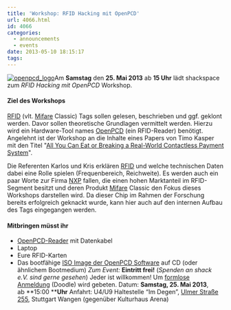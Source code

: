 ```yaml
---
title: 'Workshop: RFID Hacking mit OpenPCD'
url: 4066.html
id: 4066
categories:
  - announcements
  - events
date: 2013-05-10 18:15:17
tags:
---
```


[![openpcd_logo](https://blog.shackspace.de/wp-content/uploads/2013/05/openpcd_logo.png)](https://blog.shackspace.de/wp-content/uploads/2013/05/openpcd_logo.png)Am **Samstag** den **25\. Mai 2013** ab **15 Uhr** lädt shackspace zum _RFID Hacking mit OpenPCD_ Workshop.

#### Ziel des Workshops

[RFID](http://de.wikipedia.org/wiki/RFID) (vlt. [Mifare](http://de.wikipedia.org/wiki/Mifare) Classic) Tags sollen gelesen, beschrieben und ggf. geklont werden. Davor sollen theoretische Grundlagen vermittelt werden.
Hierzu wird ein Hardware-Tool names [OpenPCD](http://www.openpcd.org/) (ein RFID-Reader) benötigt.
Angelehnt ist der Workshop an die Inhalte eines Papers von Timo Kasper mit den Titel "[All You Can Eat or Breaking a Real-World Contactless Payment System](http://citeseerx.ist.psu.edu/viewdoc/summary?doi=10.1.1.182.87)".

Die Referenten Karlos und Kris erklären [RFID](http://de.wikipedia.org/wiki/RFID) und welche technischen Daten dabei eine Rolle spielen (Frequenbereich, Reichweite). Es werden auch ein paar Worte zur Firma [NXP](http://de.wikipedia.org/wiki/NXP_Semiconductors) fallen, die einen hohen Marktanteil im RFID-Segment besitzt und deren Produkt [Mifare](http://de.wikipedia.org/wiki/Mifare) Classic den Fokus dieses Workshops darstellen wird. Da dieser Chip im Rahmen der Forschung bereits erfolgreich geknackt wurde, kann hier auch auf den internen Aufbau des Tags eingegangen werden.

#### Mitbringen müsst ihr

*   [OpenPCD-Reader](http://www.openpcd.org/) mit Datenkabel
*   Laptop
*   Eure RFID-Karten
*   Das bootfähige [ISO Image der OpenPCD Software](http://www.openpcd.org/OpenPCD_2_RFID_Reader_for_13.56MHz) auf CD (oder ähnlichem Bootmedium)
_Zum Event:_
**Eintritt frei!** (_Spenden an shack e.V. sind gerne gesehen_) Jeder ist willkommen! Um [formlose Anmeldung](http://doodle.com/323um4uy9fzpeesb) (Doodle) wird gebeten.
Datum: **Samstag, 25\. Mai 2013**, ab **15:00 ****Uhr**
Anfahrt: U4/U9 Haltestelle “Im Degen”, [Ulmer Straße 255](https://blog.shackspace.de/?page_id=713), Stuttgart Wangen (gegenüber Kulturhaus Arena)